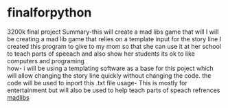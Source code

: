 # finalforpython
3200k final project 
Summary-this will create a mad libs game that will
I will be creating a mad lib game that relies on a template input for the story line 
I created this program to give to my mom so that she can use it at her school to teach parts of speeach and also show her students its ok to like computers and programing  
how- i will be using a templating software as a base for this poject which will allow changing the story line quickly without changing the code. the code will be used to inport this .txt file 
usage- This is mostly for entertainment but will also be used to help teach parts of speach 
refrences 
[madlibs](http://www.madlibs.com/)
